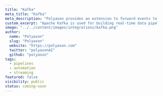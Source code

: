 ```yaml
---
title: "Kafka"
meta_title: "Kafka"
meta_description: "Polyaxon provides an extension to forward events to Apache Kafka for logging."
custom_excerpt: "Apache Kafka is used for building real-time data pipelines and streaming apps."
image: "../../content/images/integrations/kafka.png"
author:
  name: "Polyaxon"
  slug: "Polyaxon"
  website: "https://polyaxon.com"
  twitter: "polyaxonAI"
  github: "polyaxon"
tags: 
  - pipelines
  - automation
  - streaming
featured: false
visibility: public
status: coming-soon
---
```

